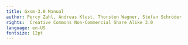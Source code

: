 ```yaml
---
title: Gxsm-3.0 Manual
author: Percy Zahl, Andreas Klust, Thorsten Wagner, Stefan Schröder
rights:  Creative Commons Non-Commercial Share Alike 3.0
language: en-US
fontsize: 12pt
---
```



